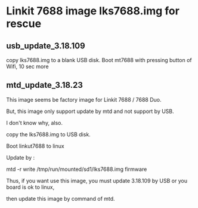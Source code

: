 # Linkit 7688 image lks7688.img for rescue

## usb_update_3.18.109
copy lks7688.img to a blank USB disk.
Boot mt7688 with pressing button of Wifi, 10 sec more




## mtd_update_3.18.23
This image seems be factory image for Linkit 7688 / 7688 Duo.

But, this image only support update by mtd and not support by USB.

I don't know why, also.

copy the lks7688.img to USB disk. 

Boot linkut7688 to linux

Update by :

mtd -r write /tmp/run/mounted/sd1/lks7688.img firmware

Thus, if you want use this image, you must update 3.18.109 by USB or you board is ok to linux,

then update this image by command of mtd.




